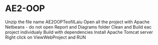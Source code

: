 # AE2-OOP
Unzip the file name AE2OOPTeofilLaiu
Open all the project with Apache Netbeans - do not open Report and Diagrams folder
Clean and Build eac project individualy
Build with dependencies
Install Apache Tomcat server
Right click on ViewWebProject and RUN



